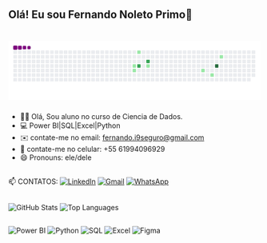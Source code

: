 ## Olá! Eu sou Fernando Noleto Primo👋

# ![snake gif](https://github.com/Fernado90/Fernado90/blob/output/github-contribution-grid-snake.gif)
- 🧑‍🎓 Olá, Sou aluno no curso de Ciencia de Dados.
- 💻 Power BI|SQL|Excel|Python
- ✉️ contate-me no email: fernando.i9seguro@gmail.com
- 📱 contate-me no celular: +55 61994096929
- 😄 Pronouns: ele/dele
##
📫 CONTATOS:
[![LinkedIn](https://img.shields.io/badge/LinkedIn-0077B5?style=for-the-badge&logo=linkedin&logoColor=white)](https://www.linkedin.com/in/fernando-noleto-primo-10bb1b27b/)
[![Gmail](https://img.shields.io/badge/Gmail-D14836?style=for-the-badge&logo=gmail&logoColor=white)](mailto:fernando.i9seguro@gmail.com)
[![WhatsApp](https://img.shields.io/badge/WhatsApp-25D366?style=for-the-badge&logo=whatsapp&logoColor=white)](https://wa.me/5561994096929)
##
![GitHub Stats](https://github-readme-stats.vercel.app/api?username=fernado90&show_icons=true)
![Top Languages](https://github-readme-stats.vercel.app/api/top-langs/?username=fernado90&layout=compact)
##
![Power BI](https://img.icons8.com/color/48/000000/power-bi.png) ![Python](https://img.icons8.com/color/48/000000/python.png) ![SQL](https://img.icons8.com/ios-filled/50/000000/sql.png) ![Excel](https://img.icons8.com/color/48/000000/microsoft-excel-2019--v1.png) ![Figma](https://img.icons8.com/color/48/000000/figma.png)
##
 
